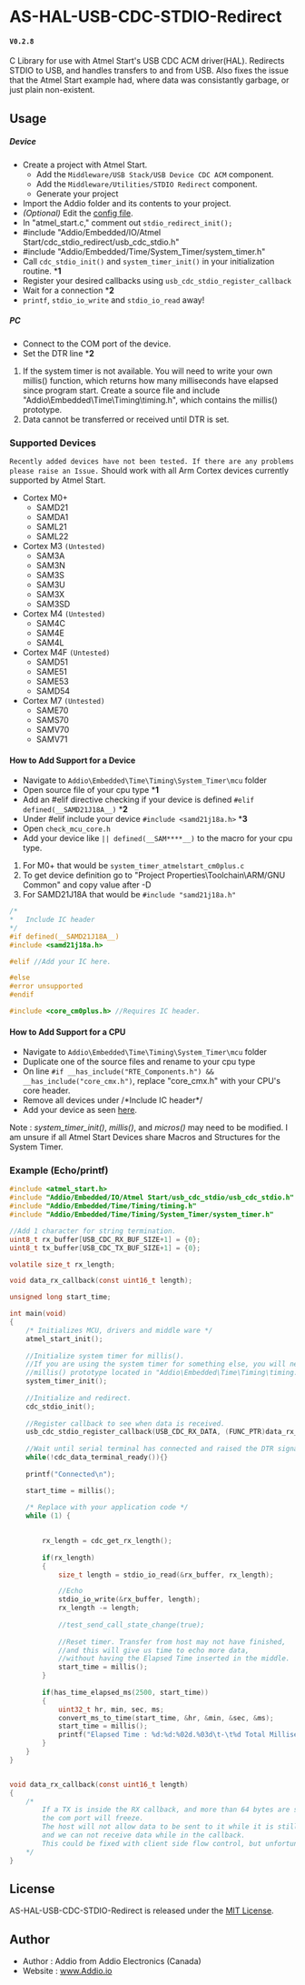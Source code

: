 # AS-HAL-USB-CDC-STDIO-Redirect
#### `V0.2.8`

C Library for use with Atmel Start's USB CDC ACM driver(HAL). 
Redirects STDIO to USB, and handles transfers to and from USB.
Also fixes the issue that the Atmel Start example had, where data was consistantly garbage, or just plain non-existent.
## Usage

##### Device
- Create a project with Atmel Start.
  - Add the `Middleware/USB Stack/USB Device CDC ACM` component.
  - Add the `Middleware/Utilities/STDIO Redirect` component.
  - Generate your project
- Import the Addio folder and its contents to your project.
- _(Optional)_ Edit the [config file](https://github.com/AddioElectronics/AS-HAL-USB-CDC-STDIO-Redirect/blob/master/Addio/Embedded/IO/Atmel%20Start/usb_cdc_stdio/usb_cdc_stdio_config.h).
- In "atmel_start.c," comment out `stdio_redirect_init();`
- #include "Addio/Embedded/IO/Atmel Start/cdc_stdio_redirect/usb_cdc_stdio.h"
- #include "Addio/Embedded/Time/System_Timer/system_timer.h"
- Call `cdc_stdio_init()` and `system_timer_init()` in your initialization routine. ***1**
- Register your desired callbacks using `usb_cdc_stdio_register_callback`
- Wait for a connection ***2**
- `printf`, `stdio_io_write` and `stdio_io_read`  away!

##### PC
- Connect to the COM port of the device.
- Set the DTR line ***2**

1. If the system timer is not available. You will need to write your own millis() function, which returns how many milliseconds have elapsed since program start.
 Create a source file and include "Addio\Embedded\Time\Timing\timing.h", which contains the millis() prototype.
2. Data cannot be transferred or received until DTR is set.

### Supported Devices
`Recently added devices have not been tested. If there are any problems please raise an Issue.`
Should work with all Arm Cortex devices currently supported by Atmel Start.
- Cortex M0+
    - SAMD21
    - SAMDA1
    - SAML21
    - SAML22
- Cortex M3 `(Untested)`
    - SAM3A
    - SAM3N
    - SAM3S
    - SAM3U
    - SAM3X
    - SAM3SD
- Cortex M4 `(Untested)`
    - SAM4C
    - SAM4E
    - SAM4L
- Cortex M4F `(Untested)`
    - SAMD51
    - SAME51
    - SAME53
    - SAMD54
- Cortex M7 `(Untested)`
    - SAME70
    - SAMS70
    - SAMV70
    - SAMV71

#### How to Add Support for a Device
- Navigate to `Addio\Embedded\Time\Timing\System_Timer\mcu` folder
- Open source file of your cpu type ***1** 
- Add an #elif directive checking if your device is defined `#elif defined(__SAMD21J18A__)` ***2**
- Under #elif include your device `#include <samd21j18a.h>` ***3**
- Open `check_mcu_core.h`
- Add your device like `|| defined(__SAM****__)` to the macro for your cpu type.

1. For M0+ that would be `system_timer_atmelstart_cm0plus.c`
2. To get device definition go to "Project Properties\Toolchain\ARM/GNU Common" and copy value after -D
3. For SAMD21J18A that would be `#include "samd21j18a.h"`

``` C
/*
*	Include IC header
*/
#if defined(__SAMD21J18A__)
#include <samd21j18a.h>

#elif //Add your IC here.

#else
#error unsupported
#endif

#include <core_cm0plus.h> //Requires IC header.
```

#### How to Add Support for a CPU
- Navigate to `Addio\Embedded\Time\Timing\System_Timer\mcu` folder
- Duplicate one of the source files and rename to your cpu type
- On line `#if __has_include("RTE_Components.h") && __has_include("core_cmx.h")`, replace "core_cmx.h" with your CPU's core header.
- Remove all devices under /\*Include IC header\*/
- Add your device as seen [here](#####How-to-Add-Support-for-a-Device). 

Note : *system_timer_init()*, *millis()*, and *micros()* may need to be modified. I am unsure if all Atmel Start Devices share Macros and Structures for the System Timer.

### Example (Echo/printf)

``` C
#include <atmel_start.h>
#include "Addio/Embedded/IO/Atmel Start/usb_cdc_stdio/usb_cdc_stdio.h"
#include "Addio/Embedded/Time/Timing/timing.h"
#include "Addio/Embedded/Time/Timing/System_Timer/system_timer.h"

//Add 1 character for string termination.
uint8_t rx_buffer[USB_CDC_RX_BUF_SIZE+1] = {0};
uint8_t tx_buffer[USB_CDC_TX_BUF_SIZE+1] = {0};

volatile size_t rx_length;

void data_rx_callback(const uint16_t length);

unsigned long start_time;

int main(void)
{
	/* Initializes MCU, drivers and middle ware */
	atmel_start_init();
	
	//Initialize system timer for millis().
	//If you are using the system timer for something else, you will need to create your own millis() function.
	//millis() prototype located in "Addio\Embedded\Time\Timing\timing.h"
	system_timer_init();
	
	//Initialize and redirect.
	cdc_stdio_init();
	
	//Register callback to see when data is received.
	usb_cdc_stdio_register_callback(USB_CDC_RX_DATA, (FUNC_PTR)data_rx_callback);	
	
	//Wait until serial terminal has connected and raised the DTR signal
	while(!cdc_data_terminal_ready()){}
	
	printf("Connected\n");

	start_time = millis();
	
	/* Replace with your application code */
	while (1) {
		

		rx_length = cdc_get_rx_length();
		
		if(rx_length)
		{
			size_t length = stdio_io_read(&rx_buffer, rx_length);

			//Echo
			stdio_io_write(&rx_buffer, length);
			rx_length -= length;
		
			//test_send_call_state_change(true);
			
			//Reset timer. Transfer from host may not have finished,
			//and this will give us time to echo more data, 
			//without having the Elapsed Time inserted in the middle.
			start_time = millis();
		}
		
		if(has_time_elapsed_ms(2500, start_time))
		{
			uint32_t hr, min, sec, ms;
			convert_ms_to_time(start_time, &hr, &min, &sec, &ms);
			start_time = millis();
			printf("Elapsed Time : %d:%d:%02d.%03d\t-\t%d Total Milliseconds\n\r", hr, min, sec, ms);
		}
	}
}


void data_rx_callback(const uint16_t length)
{
	/*
		If a TX is inside the RX callback, and more than 64 bytes are sent from the host,
		the com port will freeze. 
		The host will not allow data to be sent to it while it is still trying to send data,
		and we can not receive data while in the callback.
		This could be fixed with client side flow control, but unfortunately the HAL CDC ACM does not support it.
	*/
}
```

## License

AS-HAL-USB-CDC-STDIO-Redirect is released under the [MIT License](http://www.opensource.org/licenses/MIT).

## Author

- Author : Addio from Addio Electronics (Canada)
- Website : www.Addio.io

